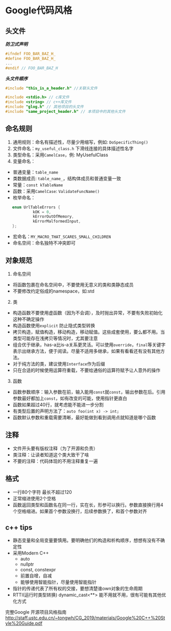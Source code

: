 ﻿# Google代码风格

头文件
------
***防卫式声明***
```c++
#ifndef FOO_BAR_BAZ_H_
#define FOO_BAR_BAZ_H_
...
#endif // FOO_BAR_BAZ_H
```

***头文件顺序***
```c++
#include "this_is_a_header.h" //关联头文件

#include <stdio.h> // c库文件
#include <string> // c++库文件
#include "glog.h" // 其他项目的头文件
#include "same_project_header.h" // 本项目中的其他头文件
```

命名规则
--------
1. 通用规则：命名有描述性，尽量少用缩写，例如: `DoSpecificThing()`
2. 文件命名：`my_useful_class.h` 下滑线连接的具体描述性名字
3. 类型命名：采用`CamelCase`，例: MyUsefulClass
4. 变量命名：
* 普通变量：`table_name`
* 类数据成员: `table_name_`，结构体成员和普通变量一致
* 常量：`const kTableName`
* 函数：采用`CamelCase`: `ValidateFuncName()`
* 枚举命名：
```c++
   enum UrlTableErrors {
            kOK = 0,
            kErrorOutOfMemory,
            kErrorMalformedInput,
   };
```
* 宏命名：`MY_MACRO_THAT_SCARES_SMALL_CHILDREN`
* 命名空间：命名独特不冲突即可

对象规范
--------
1. 命名空间
* 将函数包裹在命名空间中，不要使用无意义的类和类静态成员
* 不要修改约定俗成的namespace，如:std

2. 类
* 构造函数不要使用虚函数（因为不会调），及时抛出异常，不要有失败初始化这种不确定操作
* 构造函数使用`explicit` 防止隐式类型转换
* 拷贝构造，赋值构造，移动构造，移动赋值。这些成套使用，要么都不用。当类型可能存在浅拷贝等情况时，尤其要注意
* 组合优于继承，has-a比is-a关系更灵活。可以使用`override`，`final`等关键字表示出继承方法，便于阅读。尽量不适用多继承，如果有看看还有没有其他方法。
* 对于纯方法的类，建议使用`Interface`作为后缀
* 只在合适的时候使用运算符重载，不要给通俗的运算符赋予让人意外的操作

3. 函数
* 函数参数顺序：输入参数在前，输入能用`const`就`const`，输出参数在后。引用参数最好都加上`const`，如有改变的可能，使用指针更直白
* 函数如果超过40行，就考虑能不能进一步分割
* 有类型后置的声明方法了：`auto foo(int x) -> int;`
* 函数默认参数和重载需要清晰，最好能做到看到调用点就知道是哪个函数

注释
----
* 文件开头要有版权注释（为了开源和负责）
* 类注释：让读者知道这个类大致干了啥
* 不要的注释：代码体现的不用注释重复一遍

格式
----
* 一行80个字符 最长不超过120
* 正常缩进使用2个空格
* 函数返回类型和函数名在同一行，实在长，形参可以换行。参数直接换行用4个空格缩进。如果首个参数没换行，后续参数换了，和首个参数对齐

c++ tips
--------
* 静态变量和全局变量要慎用。要明确他们的构造和析构顺序，想想有没有不确定性
* 采用Modern C++ 
  * auto
  * nullptr
  * const, constexpr
  * 前置自增，自减
  * 能够使用智能指针，尽量使用智能指针
* 指针的传递代表了所有权的交接，要想清楚谁own对象的生命周期
* RTTI(运行时类型转换) dynamic_cast<**> 能不用就不用，很有可能有其他优化方式

完整Google 开源项目风格指南
http://staff.ustc.edu.cn/~tongwh/CG_2019/materials/Google%20C++%20Style%20Guide.pdf